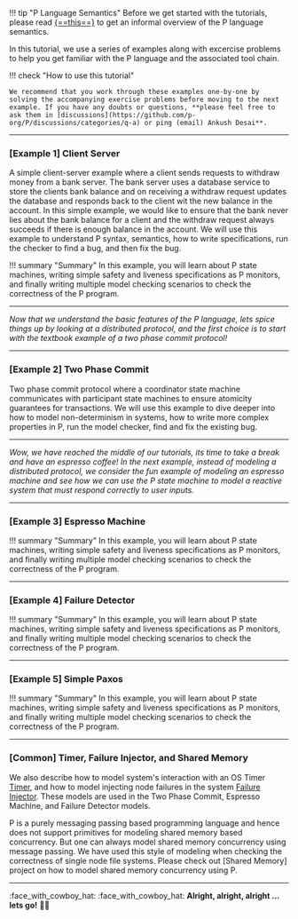 
!!! tip "P Language Semantics"
    Before we get started with the tutorials, please read [{==this==}](tutorial/psemantics.md) to get an informal overview of the P language semantics.

In this tutorial, we use a series of examples along with excercise problems to help you get familiar with the P language and the associated tool chain.

!!! check "How to use this tutorial"

    We recommend that you work through these examples one-by-one by solving the accompanying exercise problems before moving to the next example. If you have any doubts or questions, **please feel free to ask them in [discussions](https://github.com/p-org/P/discussions/categories/q-a) or ping (email) Ankush Desai**.

-----

### [Example 1] **Client Server**

A simple client-server example where a client sends requests to withdraw money from a bank server. The bank server uses a database service to store the clients bank balance and on receiving a withdraw request updates the database and responds back to the client wit the new balance in the account. In this simple example, we would like to ensure that the bank never lies about the bank balance for a client and the withdraw request always succeeds if there is enough balance in the account. We will use this example to understand P syntax, semantics, how to write specifications, run the checker to find a bug, and then fix the bug.

!!! summary "Summary"
    In this example, you will learn about P state machines, writing simple safety and liveness specifications as P monitors, and finally writing multiple model checking scenarios to check the correctness of the P program.

-----

_Now that we understand the basic features of the P language, lets spice things up by looking at a distributed protocol, and the first choice is to start with the textbook example of a two phase commit protocol!_

-----

### [Example 2] **Two Phase Commit**

Two phase commit protocol where a coordinator state machine communicates with participant state machines to ensure atomicity guarantees for transactions.
We will use this example to dive deeper into how to model non-determinism in systems, how to write more complex properties in P, run the model checker, find and fix the existing bug.

-----

_Wow, we have reached the middle of our tutorials, its time to take a break and have an espresso coffee! In the next example, instead of modeling a distributed protocol, we consider the fun example of modeling an espresso machine and see how we can use the P state machine to model a reactive system that must respond correctly to user inputs._

-----

### [Example 3] **Espresso Machine**

!!! summary "Summary"
    In this example, you will learn about P state machines, writing simple safety and liveness specifications as P monitors, and finally writing multiple model checking scenarios to check the correctness of the P program.

-----

### [Example 4] **Failure Detector**

!!! summary "Summary"
    In this example, you will learn about P state machines, writing simple safety and liveness specifications as P monitors, and finally writing multiple model checking scenarios to check the correctness of the P program.

-----

### [Example 5] **Simple Paxos**

!!! summary "Summary"
    In this example, you will learn about P state machines, writing simple safety and liveness specifications as P monitors, and finally writing multiple model checking scenarios to check the correctness of the P program.

-----

### [Common] **Timer, Failure Injector, and Shared Memory**

We also describe how to model system's interaction with an OS Timer [Timer](https://github.com/p-org/P/blob/master/Tutorial/Common/Timer/), and how to model injecting node failures in the system [Failure Injector](). These models are used in the Two Phase Commit, Espresso Machine, and Failure Detector models. 

P is a purely messaging passing based programming language and hence does not support primitives for modeling shared memory based concurrency. But one can always model shared memory concurrency using message passing. We have used this style of modeling when checking the correctness of single node file systems. Please check out [Shared Memory] project on how to model shared memory concurrency using P.

-----

:face_with_cowboy_hat: :face_with_cowboy_hat: **Alright, alright, alright ... lets go!** :woman_technologist:


